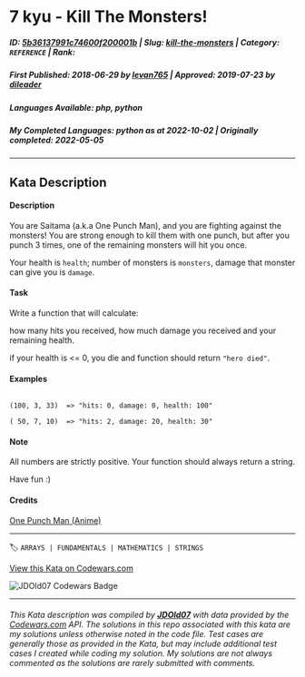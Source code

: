 # 7 kyu - Kill The Monsters!

##### **ID**: [5b36137991c74600f200001b](https://www.codewars.com/kata/5b36137991c74600f200001b) | **Slug**: [kill-the-monsters](https://www.codewars.com/kata/5b36137991c74600f200001b) | **Category**: `REFERENCE` | **Rank**: <span style="color:white">7 kyu</span>

##### **First Published**: 2018-06-29 ***by*** [levan765](https://www.codewars.com/users/levan765) | **Approved**: 2019-07-23 ***by*** [dileader](https://www.codewars.com/users/dileader)

##### **Languages Available**: php, python

##### **My Completed Languages**: python ***as at*** 2022-10-02 | **Originally completed**: 2022-05-05

---

## Kata Description


#### Description



You are Saitama (a.k.a One Punch Man), and you are fighting against the monsters! You are strong enough to kill them with one punch, but after you punch 3 times, one of the remaining monsters will hit you once.



Your health is `health`; number of monsters is `monsters`, damage that monster can give you is `damage`.



#### Task



Write a function that will calculate:



how many hits you received, how much damage you received and your remaining health.



if your health is <= 0, you die and function should return `"hero died"`.



#### Examples



```

(100, 3, 33)  => "hits: 0, damage: 0, health: 100"

( 50, 7, 10)  => "hits: 2, damage: 20, health: 30"

```



#### Note



All numbers are strictly positive.  Your function should always return a string.



Have fun :)



#### Credits



[One Punch Man (Anime)](http://onepunchman.wikia.com/wiki/One-Punch_Man_Wiki)

---


🏷 `ARRAYS | FUNDAMENTALS | MATHEMATICS | STRINGS`


[View this Kata on Codewars.com](https://www.codewars.com/kata/5b36137991c74600f200001b)

![](https://www.codewars.com/users/jdold07/badges/large "JDOld07 Codewars Badge")

---

###### *This Kata description was compiled by [**JDOld07**](https://tpstech.dev) with data provided by the [Codewars.com](https://www.codewars.com) API.  The solutions in this repo associated with this kata are my solutions unless otherwise noted in the code file.  Test cases are generally those as provided in the Kata, but may include additional test cases I created while coding my solution.  My solutions are not always commented as the solutions are rarely submitted with comments.*
